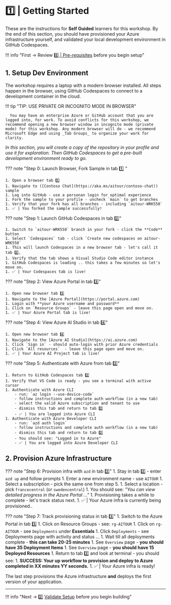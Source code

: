# 1️⃣ | Getting Started

These are the instructions for **Self Guided** learners for this workshop. By the end of this section, you should have provisioned your Azure infrastructure yourself, and validated your local development environment in GitHub Codespaces.

!!! info "First → Review [ 0️⃣ | Pre-requisites](./../00%20|%20Before%20You%20Begin/index.md) before you begin setup"


## 1. Setup Dev Environment

The workshop requires a laptop with a modern browser installed. All steps happen in the browser, using GitHub Codespaces to connect to a development container in the cloud. 

!!! tip "TIP: USE PRIVATE OR INCOGNITO MODE IN BROWSER"

      You may have an enterprise Azure or GitHub account that you are logged into, for work. To avoid conflicts for this workshop, we recommend opening a new browser window in incognito mode (private mode) for this workshop. Any modern browser will do - we recommend Microsoft Edge and using _Tab Groups_ to organize your work for clarity.
      
_In this section, you will create a copy of the repository in your profile and use it for exploration. Then GitHub Codespaces to get a pre-built development environment ready to go._

??? note "Step 0: Launch Browser, Fork Sample in tab 1️⃣ "

    1. Open a browser tab 1️⃣ 
    1. Navigate to ([Contoso Chat](https://aka.ms/aitour/contoso-chat)) sample
    1. Log into GitHub - use a personan login for optimal experience
    1. Fork the sample to your profile - uncheck `main` to get branches
    1. Verify that your fork has all branches - including `aitour-WRK550`
    1. ✅ | You forked the sample successfully!


??? note "Step 1: Launch GitHub Codespaces in tab 2️⃣"

    1. Switch to `aitour-WRK550` branch in your fork - click the **Code** button
    1. Select `Codespaces` tab - click `Create new codespaces on aitour-WRK550`
    1. This will launch Codespaces in a new browser tab - let's call it tab 2️⃣,
    1. Verify that the tab shows a Visual Studio Code editor instance
    1. GitHub Codespaces is loading .. this takes a few minutes so let's move on.
    1. ✅ | Your Codespaces tab is live!


??? note "Step 2: View Azure Portal in tab 3️⃣"

    1. Open new browser tab 3️⃣
    1. Navigate to the [Azure Portal](https://portal.azure.com)
    1. Login with **your Azure username and password**
    1. Click on `Resource Groups` - leave this page open and move on.
    1. ✅ | Your Azure Portal tab is live!

??? note "Step 4: View Azure AI Studio in tab 4️⃣"

    1. Open new browser tab 4️⃣
    1. Navigate to the [Azure AI Studio](https://ai.azure.com)
    1. Click `Sign in` - should auto-login with prior Azure credentials
    1. Click `All resources`  - leave this page open and move on.
    1. ✅ | Your Azure AI Project tab is live!

??? note "Step 5: Authenticate with Azure from tab 2️⃣"

    1. Return to GitHub Codespaces tab 2️⃣
    1. Verify that VS Code is ready - you see a terminal with active cursor
    1. Authenticate with Azure CLI
        - run: `az login --use-device-code` 
        - follow instructions and complete auth workflow (in a new tab)
        - select the valid Azure subscription and tenant to use
        - dismiss this tab and return to tab 2️⃣
        - ✅ | You are logged into Azure CLI
    1. Authenticate with Azure Developer CLI
        - run: `azd auth login`
        - follow instructions and complete auth workflow (in a new tab)
        - dismiss this tab and return to tab 2️⃣
        - You should see: "Logged in to Azure"
        - ✅ | You are logged into Azure Developer CLI

## 2. Provision Azure Infrastructure

??? note "Step 6: Provision infra with `azd` in tab 2️⃣"
    1. Stay in tab 2️⃣ - enter `azd up` and follow prompts
        1. Enter a new environment name - use `AITOUR`
        1. Select a subscription - pick the same one from step 5.
        1. Select a location - pick `francecentral` (or `swedencentral`)
        1. You should see: _"You can view detailed progress in the Azure Portal ..."_
    1. Provisioning takes a while to complete - let's track status next.
    1. ✅ | Your Azure infra is currently being provisioned..

??? note "Step 7: Track provisioning status in tab 3️⃣"
    1. Switch to the Azure Portal in tab 3️⃣
    1. Click on Resource Groups - see: `rg-AITOUR`
    1. Click on `rg-AITOUR` - see `Deployments` under **Essentials**
    1. Click `Deployments` - see Deployments page with activity and status ...
    1. Wait till all deployments complete - **this can take 20-25 minutes**
    1. See `Overview` page - **you should have 35 Deployment Items**
    1. See `Overview` page - **you should have 15 Deployed Resources**
    1. Return to tab 2️⃣ and look at terminal - you should see:
        1. **SUCCESS: Your up workflow to provision and deploy to Azure completed in XX minutes YY seconds.**
    1. ✅ | Your Azure infra is ready!

The last step provisions the Azure infrastructure **and** deploys the first version of your application. 

---

!!! info "Next → 2️⃣ [Validate Setup](./02-validate.md) before you begin building"
